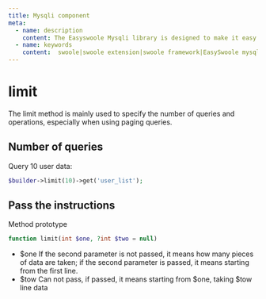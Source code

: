 ```yaml
---
title: Mysqli component
meta:
  - name: description
    content: The Easyswoole Mysqli library is designed to make it easy for users to make a database call in an object-oriented form. And provide basic support for advanced usage such as Orm components.
  - name: keywords
    content:  swoole|swoole extension|swoole framework|EasySwoole mysqli|EasySwoole ORM|Swoole mysqli coroutine client|swoole ORM
---
```

# limit

The limit method is mainly used to specify the number of queries and operations, especially when using paging queries.

## Number of queries

Query 10 user data:

```php
$builder->limit(10)->get('user_list');
```

## Pass the instructions

Method prototype
```php
function limit(int $one, ?int $two = null)
```

- $one If the second parameter is not passed, it means how many pieces of data are taken; if the second parameter is passed, it means starting from the first line.
- $tow Can not pass, if passed, it means starting from $one, taking $tow line data
